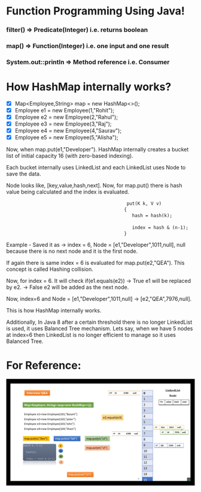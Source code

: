 # Function Programming Using Java!

### filter() => Predicate(Integer) i.e. returns boolean
### map() => Function(Integer) i.e. one input and one result
### System.out::println => Method reference i.e. Consumer

# How HashMap internally works?

- [x] Map<Employee,String> map = new HashMap<>();
- [x] Employee e1 = new Employee(1,"Rohit");
- [x] Employee e2 = new Employee(2,"Rahul");
- [x] Employee e3 = new Employee(3,"Raj");
- [x] Employee e4 = new Employee(4,"Saurav");
- [x] Employee e5 = new Employee(5,"Alisha");    

Now, when map.put(e1,"Developer"). HashMap internally creates a bucket list of initial capacity 16 (with zero-based indexing).

Each bucket internally uses LinkedList and each LinkedList uses Node to save the data.

Node looks like, [key,value,hash,next]. Now, for map.put() there is hash value being calculated and the index is evaluated.

                                                 put(K k, V v)
                                                {
                                                   hash = hash(k);

                                                   index = hash & (n-1);
                                                } 

Example - Saved it as -> index = 6, Node = [e1,"Developer",1011,null], null because there is no next node and it is the first node.

If again there is same index = 6  is evaluated for map.put(e2,"QEA"). This concept is called Hashing collision.

Now, for index = 6. It will check if(e1.equals(e2)) -> 
                                                       True e1 will be replaced by e2.
                                                    -> 
                                                       False e2 will be added as the next node.
                                                      
Now, index=6 and Node = [e1,"Developer",1011,null] -> [e2,"QEA",7976,null].

This is how HashMap internally works.

Additionally, In Java 8 after a certain threshold there is no longer LinkedList is used, it uses Balanced Tree mechanism. Lets say, when we have 5 nodes at index=6 then LinkedList is no longer efficient to manage so it uses Balanced Tree.

# For Reference:

<img src="https://github.com/rohit1039/functional-programming-with-java/blob/main/src/programming/Screenshot%20(25).png" />
